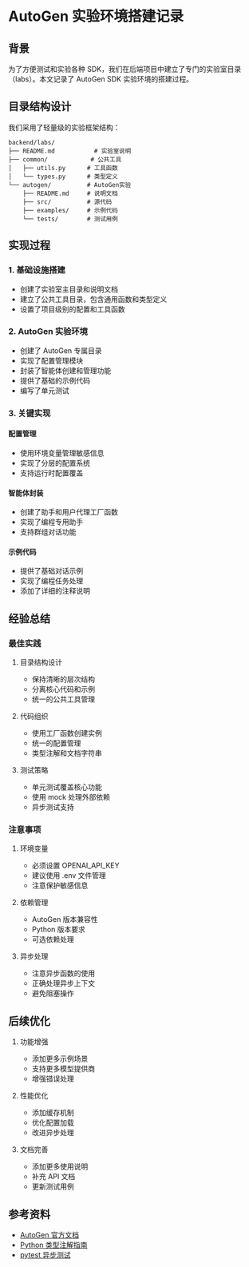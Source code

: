 # AutoGen 实验环境搭建记录

## 背景

为了方便测试和实验各种 SDK，我们在后端项目中建立了专门的实验室目录（labs）。本文记录了 AutoGen SDK 实验环境的搭建过程。

## 目录结构设计

我们采用了轻量级的实验框架结构：

```
backend/labs/
├── README.md           # 实验室说明
├── common/            # 公共工具
│   ├── utils.py      # 工具函数
│   └── types.py      # 类型定义
└── autogen/          # AutoGen实验
    ├── README.md     # 说明文档
    ├── src/          # 源代码
    ├── examples/     # 示例代码
    └── tests/        # 测试用例
```

## 实现过程

### 1. 基础设施搭建

- 创建了实验室主目录和说明文档
- 建立了公共工具目录，包含通用函数和类型定义
- 设置了项目级别的配置和工具函数

### 2. AutoGen 实验环境

- 创建了 AutoGen 专属目录
- 实现了配置管理模块
- 封装了智能体创建和管理功能
- 提供了基础的示例代码
- 编写了单元测试

### 3. 关键实现

#### 配置管理
- 使用环境变量管理敏感信息
- 实现了分层的配置系统
- 支持运行时配置覆盖

#### 智能体封装
- 创建了助手和用户代理工厂函数
- 实现了编程专用助手
- 支持群组对话功能

#### 示例代码
- 提供了基础对话示例
- 实现了编程任务处理
- 添加了详细的注释说明

## 经验总结

### 最佳实践

1. 目录结构设计
   - 保持清晰的层次结构
   - 分离核心代码和示例
   - 统一的公共工具管理

2. 代码组织
   - 使用工厂函数创建实例
   - 统一的配置管理
   - 类型注解和文档字符串

3. 测试策略
   - 单元测试覆盖核心功能
   - 使用 mock 处理外部依赖
   - 异步测试支持

### 注意事项

1. 环境变量
   - 必须设置 OPENAI_API_KEY
   - 建议使用 .env 文件管理
   - 注意保护敏感信息

2. 依赖管理
   - AutoGen 版本兼容性
   - Python 版本要求
   - 可选依赖处理

3. 异步处理
   - 注意异步函数的使用
   - 正确处理异步上下文
   - 避免阻塞操作

## 后续优化

1. 功能增强
   - 添加更多示例场景
   - 支持更多模型提供商
   - 增强错误处理

2. 性能优化
   - 添加缓存机制
   - 优化配置加载
   - 改进异步处理

3. 文档完善
   - 添加更多使用说明
   - 补充 API 文档
   - 更新测试用例

## 参考资料

- [AutoGen 官方文档](https://microsoft.github.io/autogen/)
- [Python 类型注解指南](https://docs.python.org/3/library/typing.html)
- [pytest 异步测试](https://docs.pytest.org/en/stable/how-to/async.html) 